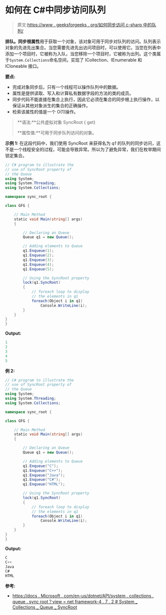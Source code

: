 # 如何在 C#中同步访问队列

> 原文:[https://www . geeksforgeeks . org/如何同步访问 c-sharp 中的队列/](https://www.geeksforgeeks.org/how-to-get-synchronize-access-to-the-queue-in-c-sharp/)

**排队。同步根属性**用于获取一个对象，该对象可用于同步对队列的访问。队列表示对象的先进先出集合。当您需要先进先出访问项目时，可以使用它。当您在列表中添加一个项目时，它被称为入队，当您移除一个项目时，它被称为出列。这个类属于`System.Collections`命名空间，实现了 ICollection、IEnumerable 和 ICloneable 接口。

**要点:**

*   完成对象同步后，只有一个线程可以操作队列中的数据。
*   属性是提供读取、写入和计算私有数据字段的方法的类的成员。
*   同步代码不能直接在集合上执行，因此它必须在集合的同步根上执行操作，以保证从其他对象派生的集合的正确操作。
*   检索该属性的值是一个 O(1)操作。

> **语法:**公共虚拟对象 SyncRoot { get}
> 
> **属性值:**可用于同步队列访问的对象。

**示例 1:** 在这段代码中，我们使用 SyncRoot 来获得名为 *q1* 的队列的同步访问，这不是一个线程安全的过程，可能会导致异常。所以为了避免异常，我们在枚举期间锁定集合。

```cs
// C# program to illustrate the
// use of SyncRoot property of
// the Queue
using System;
using System.Threading;
using System.Collections;

namespace sync_root {

class GFG {

    // Main Method
    static void Main(string[] args)
    {

        // Declaring an Queue
        Queue q1 = new Queue();

        // Adding elements to Queue
        q1.Enqueue(1);
        q1.Enqueue(2);
        q1.Enqueue(3);
        q1.Enqueue(4);
        q1.Enqueue(5);

        // Using the SyncRoot property
        lock(q1.SyncRoot)
        {
            // foreach loop to display
            // the elements in q1
            foreach(Object i in q1)
                Console.WriteLine(i);
        }
    }
}
}
```

**Output:**

```cs
1
2
3
4
5

```

**例 2:**

```cs
// C# program to illustrate the
// use of SyncRoot property of
// the Queue
using System;
using System.Threading;
using System.Collections;

namespace sync_root {

class GFG {

    // Main Method
    static void Main(string[] args)
    {

        // Declaring an Queue
        Queue q1 = new Queue();

        // Adding elements to Queue
        q1.Enqueue("C");
        q1.Enqueue("C++");
        q1.Enqueue("Java");
        q1.Enqueue("C#");
        q1.Enqueue("HTML");

        // Using the SyncRoot property
        lock(q1.SyncRoot)
        {
            // foreach loop to display
            // the elements in q1
            foreach(Object i in q1)
                Console.WriteLine(i);
        }
    }
}
}
```

**Output:**

```cs
C
C++
Java
C#
HTML

```

**参考:**

*   [https://docs . Microsoft . com/en-us/dotnet/API/system . collections . queue . sync root？view = net framework-4 . 7 . 2 # System _ Collections _ Queue _ SyncRoot](https://docs.microsoft.com/en-us/dotnet/api/system.collections.queue.syncroot?view=netframework-4.7.2#System_Collections_Queue_SyncRoot)